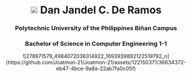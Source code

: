 <h1 align="center"> <img src="https://i.pinimg.com/originals/6a/d3/9d/6ad39d276ee6d4ec30c1149558e02c20.png" width ="20" height ="20"> Dan Jandel C. De Ramos </h1>
<h3 align="center">  Polytechnic University of the Philippines Biñan Campus </h3>
<h3 align="center">Bachelor of Science in Computer Engineering 1-1</h3>

<p align="center"> ![278971579_4984072038314922_1693939892122519792_n](https://github.com/Joatmon-21/Joatmon-21/assets/122150371/36634372-eb47-4bce-9a8a-22ab7fa0c05f)
</p>

